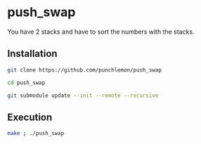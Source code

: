 # push_swap
You have 2 stacks and have to sort the numbers with the stacks.
## Installation
```bash
git clone https://github.com/punchlemon/push_swap
```
```bash
cd push_swap
```
```bash
git submodule update --init --remote --recursive
```
## Execution
```bash
make ; ./push_swap
```
